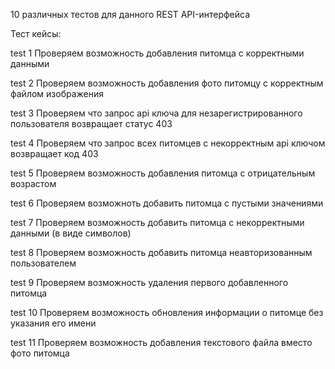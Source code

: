 10 различных тестов для данного REST API-интерфейса

Тест кейсы:

test 1  Проверяем возможность добавления питомца с корректными данными

test 2  Проверяем возможность добавления фото питомцу с корректным файлом изображения

test 3  Проверяем что запрос api ключа для незарегистрированного пользователя возвращает статус 403

test 4  Проверяем что запрос всех питомцев с некорректным api ключом возвращает код 403

test 5  Проверяем возможность добавления питомца с отрицательным возрастом

test 6  Проверяем возможноть добавить питомца с пустыми значениями

test 7  Проверяем возможность добавить питомца с некорректными данными (в виде символов)

test 8  Проверяем возможность добавить питомца неавторизованным пользователем

test 9  Проверяем возможность удаления первого добавленного питомца

test 10 Проверяем возможность обновления информации о питомце без указания его имени

test 11 Проверяем возможность добавления текстового файла вместо фото питомца
